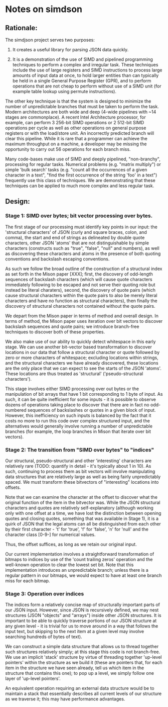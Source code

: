 # Notes on simdson

## Rationale:

The simdjson project serves two purposes:

1. It creates a useful library for parsing JSON data quickly.

2. It is a demonstration of the use of SIMD and pipelined programming techniques to perform a complex and irregular task. 
These techniques include the use of large registers and SIMD instructions to process large amounts of input data at once, 
to hold larger entities than can typically be held in a single General Purpose Register (GPR), and to perform operations 
that are not cheap to perform without use of a SIMD unit (for example table lookup using permute instructions). 

The other key technique is that the system is designed to minimize the number of unpredictable branches that must be taken 
to perform the task. Modern architectures are both wide and deep (4-wide pipelines with ~14 stages are commonplace). A 
recent Intel Architecture processor, for example, can perform 3 256-bit SIMD operations or 2 512-bit SIMD operations per
cycle as well as other operations on general purpose registers or with the load/store unit. An incorrectly predicted branch
will clear this pipeline. While it is rare that a programmer can achieve the maximum throughput on a machine, a developer 
may be missing the opportunity to carry out 56 operations for each branch miss. 

Many code-bases make use of SIMD and deeply pipelined, "non-branchy", processing for regular tasks. Numerical problems 
(e.g. "matrix multiply") or simple 'bulk search' tasks (e.g. "count all the occurrences of a given character in a text", 
"find the first occurrence of the string 'foo' in a text") frequently use this class of techniques. We are demonstrating 
that these techniques can be applied to much more complex and less regular task.

## Design:

### Stage 1: SIMD over bytes; bit vector processing over bytes.

The first stage of our processing must identify key points in our input: the 'structural characters' of JSON (curly and 
square braces, colon, and comma), the start and end of strings as delineated by double quote characters, other JSON 'atoms' 
that are not distinguishable by simple characters (constructs such as "true", "false", "null" and numbers), as well as 
discovering these characters and atoms in the presence of both quoting conventions and backslash escaping conventions. 

As such we follow the broad outline of the construction of a structural index as set forth in the Mison paper [XXX]; first, 
the discovery of odd-length sequences of backslash characters (which will cause quote characters immediately following to 
be escaped and not serve their quoting role but instead be literal charaters), second, the discovery of quote pairs (which 
cause structural characters within the quote pairs to also be merely literal characters and have no function as structural 
characters), then finally the discovery of structural characters not contained without the quote pairs.

We depart from the Mison paper in terms of method and overall design. In terms of method, the Mison paper uses iteration 
over bit vectors to discover backslash sequences and quote pairs; we introduce branch-free techniques to discover both of 
these properties.

We also make use of our ability to quickly detect whitespace in this early stage. We can use another bit-vector based 
transformation to discover locations in our data that follow a structural character or quote followed by zero or more 
characters of whitespace; excluding locations within strings, and the structural characters we have already discovered, 
these locations are the only place that we can expect to see the starts of the JSON 'atoms'. These locations are thus 
treated as 'structural' ('pseudo-structural characters').

This stage involves either SIMD processing over out bytes or the manipulation of bit arrays that have 1 bit corresponding 
to 1 byte of input. As such, it can be quite inefficient for some inputs - it is possible to observe dozens of operations 
taking place to discover that there are in fact no odd-numbered sequences of backslashes or quotes in a given block of 
input. However, this inefficiency on such inputs is balanced by the fact that it costs no more to run this code over 
complex structured input, and the alternatives would generally involve running a number of unpredictable branches (for 
example, the loop branches in Mison that iterate over bit vectors).

### Stage 2: The transition from "SIMD over bytes" to "indices"

Our structural, pseudo-structural and other 'interesting' characters are relatively rare (TODO: quantify in detail - 
it's typically about 1 in 10). As such, continuing to process them as bit vectors will involve manipulating data structures 
that are relatively large as well as being fairly unpredictably spaced. We must transform these bitvectors of "interesting" 
locations into offsets.

Note that we can examine the character at the offset to discover what the original function of the item in the bitvector 
was. While the JSON structural characters and quotes are relatively self-explanatory (although working only with one offset 
at a time, we have lost the distinction between opening quotes and closing quotes, something that was available in Stage 1), 
it is a quirk of JSON that the legal atoms can all be distinguished from each other by their first character - 't' for 
'true', 'f' for 'false', 'n' for 'null' and the character class [0-9-] for numerical values.

Thus, the offset suffices, as long as we retain our original input.

Our current implementation involves a straightforward transformation of bitmaps to indices by use of the 'count trailing 
zeros' operation and the well-known operation to clear the lowest set bit. Note that this implementation introduces an 
unpredictable branch; unless there is a regular pattern in our bitmaps, we would expect to have at least one branch miss 
for each bitmap.

### Stage 3: Operation over indices

The indices form a relatively concise map of structurally important parts of our JSON input. However, since JSON is 
recursively defined, we may nest structures (JSON "objects" and "arrays") inside other JSON structures. It is important 
to be able to quickly traverse portions of our JSON structure at any given level - it is trivial for us to move around 
in a way that follows the input text, but skipping to the next item at a given level may involve searching hundreds of 
bytes of text).

We can construct a simple data structure that allows us to thread together such structures relatively simply; at this 
stage this code is not branch-free. We use an implicit 'stack' structure by virtue of threading together 'up-level 
pointers' within the structure as we build it (these are pointers that, for each item in the structure we have seen 
already, tell us which item in the structure that contains this one); to pop up a level, we simply follow one layer 
of 'up-level pointers'.

An equivalent operation requiring an external data structure would be to maintain a stack that essentially describes 
all current levels of our structure as we traverse it; this may have performance advantages.
